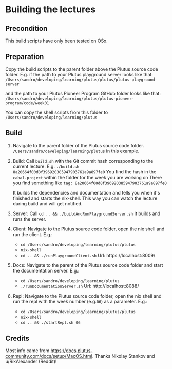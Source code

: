 # Building the lectures

## Precondition
This build scripts have only been tested on OSx.

## Preparation
Copy the build scripts to the parent folder above the Plutus source code folder.
E.g. if the path to your Plutus playground server looks like that: 
`/Users/sandro/developing/learning/plutus/plutus/plutus-playground-server`

and the path to your Plutus Pioneer Program GitHub folder looks like that:
`/Users/sandro/developing/learning/plutus/plutus-pioneer-program/code/week01`

You can copy the shell scripts from this folder to
`/Users/sandro/developing/learning/plutus`

## Build
1. Navigate to the parent folder of the Plutus source code folder.
`/Users/sandro/developing/learning/plutus` in this example.

2. Build: Call `build.sh` with the Git commit hash corresponding to the current lecture.
   E.g. `./build.sh 8a20664f00d8f396920385947903761a9a897fe0`
   You find the hash in the `cabal.project` within the folder for the week you are working on
   There you find something like `tag: 8a20664f00d8f396920385947903761a9a897fe0`
   
   It builds the dependencies and documentation and tells you when 
   it's finished and starts the nix-shell. This way you can watch the lecture during build
   and will get notified.

3. Server: Call `cd .. && ./buildAndRunPlaygroundServer.sh`
   It builds and runs the server.

4. Client: Navigate to the Plutus source code folder, open the nix shell and run the client. 
   E.g.:
    * `cd /Users/sandro/developing/learning/plutus/plutus`
    * `nix-shell`
    * `cd .. && ./runPlaygroundClient.sh`
      Url: https://localhost:8009/

5. Docs: Navigate to the parent of the Plutus source code folder and start the documentation server. 
   E.g.:
    * `cd /Users/sandro/developing/learning/plutus`
    * `./runDocumentationServer.sh`
      Url: http://localhost:8088/

6. Repl: Navigate to the Plutus source code folder, open the nix shell 
   and run the repl with the week number (e.g.`06`) as a parameter.
   E.g.:
    * `cd /Users/sandro/developing/learning/plutus/plutus`
    * `nix-shell`
    * `cd .. && ./startRepl.sh 06`

## Credits
Most info came from https://docs.plutus-community.com/docs/setup/MacOS.html.
Thanks Nikolay Stankov and u/RikAlexander (Reddit)!
